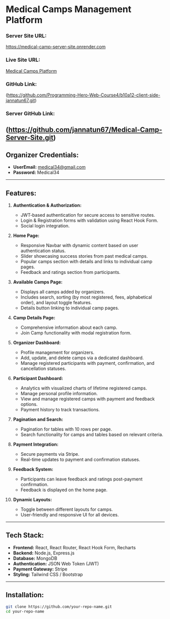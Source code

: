 
# Medical Camps Management Platform  

### Server Site URL: 
https://medical-camp-server-site.onrender.com

### Live Site URL:  
[Medical Camps Platform](https://medical-camp-9423e.web.app)  
### GitHub Link:
(https://github.com/Programming-Hero-Web-Course4/b10a12-client-side-jannatun67.git)
### Server GitHub Link:
(https://github.com/jannatun67/Medical-Camp-Server-Site.git)
---

## Organizer Credentials:  
- **UserEmail:** medical34@gmail.com 
- **Password:** Medical34  

---

## Features:  

1. **Authentication & Authorization:**  
   - JWT-based authentication for secure access to sensitive routes.  
   - Login & Registration forms with validation using React Hook Form.  
   - Social login integration.  

2. **Home Page:**  
   - Responsive Navbar with dynamic content based on user authentication status.  
   - Slider showcasing success stories from past medical camps.  
   - Popular camps section with details and links to individual camp pages.  
   - Feedback and ratings section from participants.  

3. **Available Camps Page:**  
   - Displays all camps added by organizers.  
   - Includes search, sorting (by most registered, fees, alphabetical order), and layout toggle features.  
   - Details button linking to individual camp pages.  

4. **Camp Details Page:**  
   - Comprehensive information about each camp.  
   - Join Camp functionality with modal registration form.  

5. **Organizer Dashboard:**  
   - Profile management for organizers.  
   - Add, update, and delete camps via a dedicated dashboard.  
   - Manage registered participants with payment, confirmation, and cancellation statuses.  

6. **Participant Dashboard:**  
   - Analytics with visualized charts of lifetime registered camps.  
   - Manage personal profile information.  
   - View and manage registered camps with payment and feedback options.  
   - Payment history to track transactions.  

7. **Pagination and Search:**  
   - Pagination for tables with 10 rows per page.  
   - Search functionality for camps and tables based on relevant criteria.  

8. **Payment Integration:**  
   - Secure payments via Stripe.  
   - Real-time updates to payment and confirmation statuses.  

9. **Feedback System:**  
   - Participants can leave feedback and ratings post-payment confirmation.  
   - Feedback is displayed on the home page.  

10. **Dynamic Layouts:**  
    - Toggle between different layouts for camps.  
    - User-friendly and responsive UI for all devices.  

---

## Tech Stack:  

- **Frontend:** React, React Router, React Hook Form, Recharts  
- **Backend:** Node.js, Express.js  
- **Database:** MongoDB  
- **Authentication:** JSON Web Token (JWT)  
- **Payment Gateway:** Stripe  
- **Styling:** Tailwind CSS / Bootstrap  

---

## Installation:  


   ```bash
   git clone https://github.com/your-repo-name.git
   cd your-repo-name
